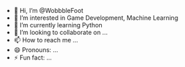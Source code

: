 - 👋 Hi, I’m @WobbbleFoot
- 👀 I’m interested in Game Development, Machine Learning
- 🌱 I’m currently learning Python
- 💞️ I’m looking to collaborate on ...
- 📫 How to reach me ...
- 😄 Pronouns: ...
- ⚡ Fun fact: ...

<!---
WobbbleFoot/WobbbleFoot is a ✨ special ✨ repository because its `README.md` (this file) appears on your GitHub profile.
You can click the Preview link to take a look at your changes.
--->
